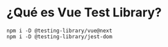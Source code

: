 # ¿Qué es Vue Test Library?

```
npm i -D @testing-library/vue@next
npm i -D @testing-library/jest-dom
```
